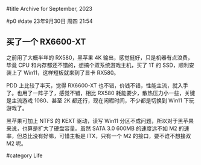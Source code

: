 #title Archive for September, 2023

#p0
#date 23年9月30日 周四 21:54

## 买了一个 RX6600-XT

之前用了大概半年的 RX580，黑苹果 4K 输出，感觉挺好，只是机器有点浪费，毕竟 CPU 和内存都还不错的，想搞个双系统游戏主机，买了 1T 的 SSD，顺利安装上了 Win11，这样短板就来到了显卡 RX580。

PDD 上比较了半天，觉得 RX6600-XT 也不错，价钱不错，性能主流，就入手了。也用了一阵子了，感觉不错，相比 RX580 耗能要少，散热压力小一些，关键是主流游戏 1080、甚至 2K 都还行，现在闲暇时间，不少都是切换到 Win11 下玩游戏了。

黑苹果可加上 NTFS 的 KEXT 驱动，读写 Win11 分区不成问题，所以对于黑苹果来说，也算是扩大了硬盘容量。虽然 SATA 3.0 600MB 的速度远不如 M2 的速率，但总比没有好嘛，可惜主板是 ITX，只有一个 M2 的接口，要不谁不想接双 M2 呢。

#category Life